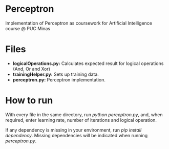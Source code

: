 # Perceptron
Implementation of Perceptron as coursework for Artificial Intelligence course @ PUC Minas


# Files
- **logicalOperations.py:** Calculates expected result for logical operations (And, Or and Xor)
- **trainingHelper.py:** Sets up training data.
- **perceptron.py:** Perceptron implementation. 

# How to run
With every file in the same directory, run *python perceptron.py*, and, when required, enter learning rate, number of iterations and logical operation.

If any dependency is missing in your environment, run *pip install dependency*. Missing dependencies will be indicated when running *perceptron.py*.
